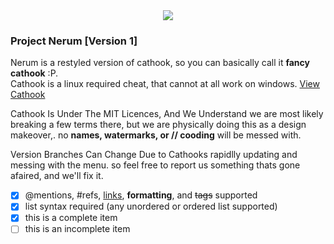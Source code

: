 <center>
<img src="https://cdn.discordapp.com/attachments/779964208019537960/902319895797202954/Untitled_3.png"></img>
</center>

### Project Nerum [Version 1]
Nerum is a restyled version of cathook, so you can basically call it __fancy cathook__ :P. <br>
Cathook is a linux required cheat, that cannot at all work on windows. [View Cathook](https://github.com/nullworks/cathook)
<br>

Cathook Is Under The MIT Licences, And We Understand we are most likely breaking a few terms there, but we are physically doing this as a design makeover,. no **names, watermarks, or // cooding** will be messed with.

Version Branches Can Change Due to Cathooks rapidlly updating and messing with the menu. so feel free to report us something thats gone afaired, and we'll fix it.


- [x] @mentions, #refs, [links](), **formatting**, and <del>tags</del> supported
- [x] list syntax required (any unordered or ordered list supported)
- [x] this is a complete item
- [ ] this is an incomplete item
